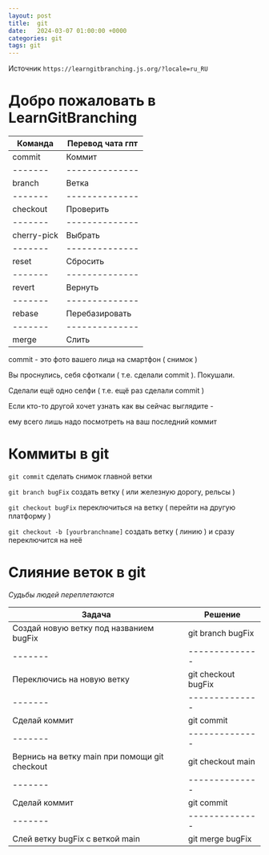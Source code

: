 ```yaml
---
layout: post
title:  git
date:   2024-03-07 01:00:00 +0000
categories: git
tags: git
---
```


Источник `https://learngitbranching.js.org/?locale=ru_RU`

# Добро пожаловать в LearnGitBranching

| Команда     | Перевод чата гпт 
| -------     | --------------
| commit      | Коммит
| -------     | --------------
| branch      | Ветка
| -------     | --------------
| checkout    | Проверить
| -------     | --------------
| cherry-pick | Выбрать 
| ------- | --------------
| reset   | Сбросить
| ------- | --------------
| revert  | Вернуть
| ------- | --------------
| rebase  | Перебазировать
| ------- | --------------
| merge   | Слить

commit - это фото вашего лица на смартфон ( снимок )

Вы проснулись, себя сфоткали ( т.е. сделали commit ). Покушали.

Сделали ещё одно селфи ( т.е. ещё раз сделали commit )


Если кто-то другой хочет узнать как вы сейчас выглядите - 

ему всего лишь надо посмотреть на ваш последний коммит

# Коммиты в git

`git commit` сделать снимок главной ветки 

`git branch bugFix` создать ветку ( или железную дорогу, рельсы )  

`git checkout bugFix` переключиться на ветку ( перейти на другую платформу )

`git checkout -b [yourbranchname]` создать ветку ( линию ) и сразу переключится на неё

# Слияние веток в git 

*Судьбы людей переплетаются*

| Задача      |  Решение
| -------     | --------------
| Создай новую ветку под названием bugFix | git branch bugFix
| -------     | --------------
| Переключись на новую ветку | git checkout bugFix
| -------     | --------------
| Сделай коммит | git commit
| -------     | --------------
| Вернись на ветку main при помощи git checkout | git checkout main 
| -------     | --------------
| Сделай коммит | git commit
| -------     | --------------
| Слей ветку bugFix с веткой main | git merge bugFix 

